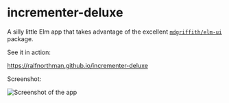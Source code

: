 # incrementer-deluxe

A silly little Elm app that takes advantage of the excellent [`mdgriffith/elm-ui`](https://package.elm-lang.org/packages/mdgriffith/elm-ui/latest) package.

See it in action:

https://ralfnorthman.github.io/incrementer-deluxe

Screenshot:

![Screenshot of the app ](https://raw.github.com/RalfNorthman/incrementer-deluxe/master/screenshot.png)
